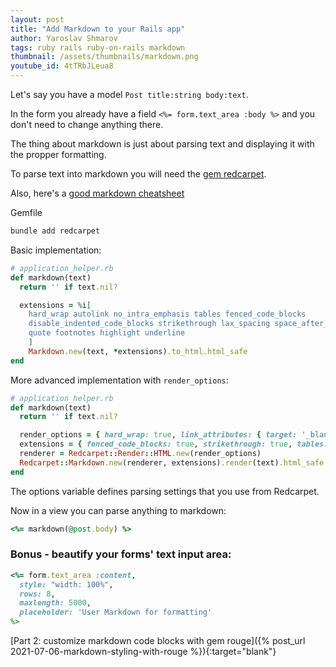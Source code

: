 ```yaml
---
layout: post
title: "Add Markdown to your Rails app"
author: Yaroslav Shmarov
tags: ruby rails ruby-on-rails markdown
thumbnail: /assets/thumbnails/markdown.png
youtube_id: 4tTRbJLeua8
---
```


Let's say you have a model `Post title:string body:text`.

In the form you already have a field `<%= form.text_area :body %>` and you don't need to change anything there.

The thing about markdown is just about parsing text and displaying it with the propper formatting.

To parse text into markdown you will need the [gem redcarpet](https://github.com/vmg/redcarpet).

Also, here's a [good markdown cheatsheet](https://www.markdownguide.org/cheat-sheet/)

Gemfile

```ruby
bundle add redcarpet
```

Basic implementation:

```ruby
# application_helper.rb
def markdown(text)
  return '' if text.nil?

  extensions = %i[
    hard_wrap autolink no_intra_emphasis tables fenced_code_blocks
    disable_indented_code_blocks strikethrough lax_spacing space_after_headers
    quote footnotes highlight underline
    ]
    Markdown.new(text, *extensions).to_html.html_safe
end
```

More advanced implementation with `render_options`:

```ruby
# application_helper.rb
def markdown(text)
  return '' if text.nil?

  render_options = { hard_wrap: true, link_attributes: { target: '_blank' } }
  extensions = { fenced_code_blocks: true, strikethrough: true, tables: true, autolink: true }
  renderer = Redcarpet::Render::HTML.new(render_options)
  Redcarpet::Markdown.new(renderer, extensions).render(text).html_safe
end
```

The options variable defines parsing settings that you use from Redcarpet.

Now in a view you can parse anything to markdown:

```ruby
<%= markdown(@post.body) %>
```

### Bonus - beautify your forms' text input area:

```ruby
<%= form.text_area :content, 
  style: "width: 100%", 
  rows: 8, 
  maxlength: 5000, 
  placeholder: 'User Markdown for formatting' 
%>
```

[Part 2: customize markdown code blocks with gem rouge]({% post_url 2021-07-06-markdown-styling-with-rouge %}){:target="blank"}
